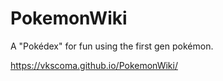 # PokemonWiki
A "Pokédex" for fun using the first gen pokémon. 

https://vkscoma.github.io/PokemonWiki/
